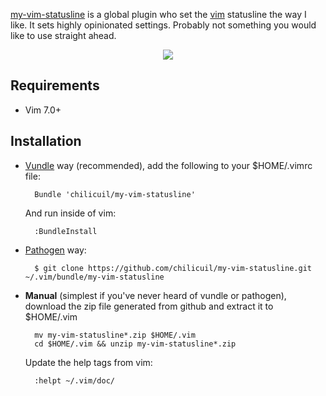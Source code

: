 [my-vim-statusline](https://github.com/chilicuil/my-vim-statusline) is a global plugin who set the [vim](http://vim.org) statusline the way I like. It sets highly opinionated settings. Probably not something you would like to use straight ahead.

<p align="center">
  <img src="https://github.com/chilicuil/my-vim-statusline/blob/master/doc/my-vim-statusline.png"/><br>
</p>


Requirements
------------

* Vim 7.0+

Installation
------------

- [Vundle](https://github.com/gmarik/vundle) way (recommended), add the following to your $HOME/.vimrc file:

        Bundle 'chilicuil/my-vim-statusline'

    And run inside of vim:

        :BundleInstall

- [Pathogen](https://github.com/tpope/vim-pathogen) way:

        $ git clone https://github.com/chilicuil/my-vim-statusline.git ~/.vim/bundle/my-vim-statusline

- **Manual** (simplest if you've never heard of vundle or pathogen), download the zip file generated from github and extract it to $HOME/.vim

        mv my-vim-statusline*.zip $HOME/.vim
        cd $HOME/.vim && unzip my-vim-statusline*.zip

    Update the help tags from vim:

        :helpt ~/.vim/doc/
